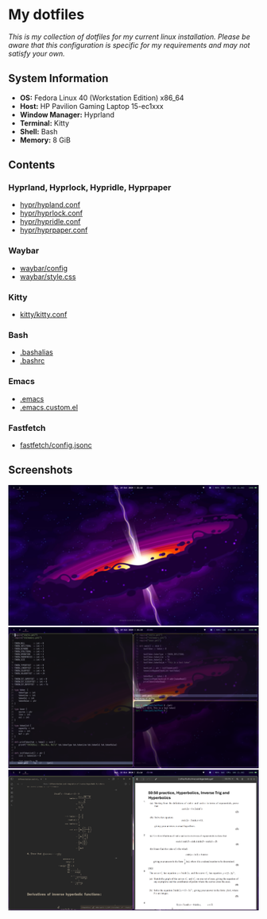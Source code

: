 # My dotfiles
*This is my collection of dotfiles for my current linux installation. Please be aware that this configuration is specific for my requirements and may not satisfy your own.*

## System Information
- **OS:** Fedora Linux 40 (Workstation Edition) x86_64
- **Host:** HP Pavilion Gaming Laptop 15-ec1xxx
- **Window Manager:** Hyprland
- **Terminal:** Kitty
- **Shell:** Bash
- **Memory:** 8 GiB

## Contents
### Hyprland, Hyprlock, Hypridle, Hyprpaper
- [hypr/hypland.conf](hypr/hyprland.conf)
- [hypr/hyprlock.conf](hypr/hyprlock.conf)
- [hypr/hypridle.conf](hypr/hypridle.conf)
- [hypr/hyprpaper.conf](hypr/hyprpaper.conf)

### Waybar
- [waybar/config](waybar/config)
- [waybar/style.css](waybar/style.css)

### Kitty
- [kitty/kitty.conf](kitty/kitty.conf)

### Bash
- [.bashalias](.bashalias)
- [.bashrc](.bashrc)

### Emacs
- [.emacs](.emacs)
- [.emacs.custom.el](.emacs.custom.el)

### Fastfetch
- [fastfetch/config.jsonc](fastfetch/config.jsonc)

## Screenshots
![Desktop with no programs](screenshots/desktop1.png)
![Desktop running emacs and terminal](screenshots/desktop2.png)
![Desktop running Obsidian + Gnome Document Viewer](screenshots/desktop3.png)